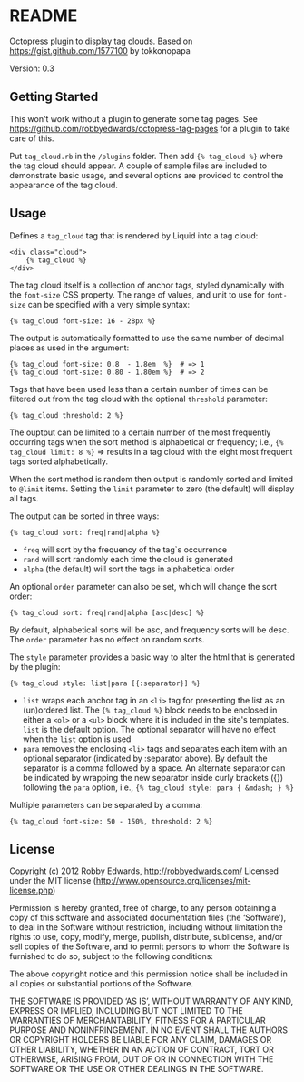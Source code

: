 # README #

Octopress plugin to display tag clouds. Based on https://gist.github.com/1577100 by tokkonopapa

Version: 0.3


## Getting Started #

This won't work without a plugin to generate some tag pages. See https://github.com/robbyedwards/octopress-tag-pages for a plugin to take care of this.

Put `tag_cloud.rb` in the `/plugins` folder. Then add `{% tag_cloud %}` where the tag cloud should appear. A couple of sample files are included to demonstrate basic usage, and several options are provided to control the appearance of the tag cloud.


## Usage #

Defines a `tag_cloud` tag that is rendered by Liquid into a tag cloud:

    <div class="cloud">
        {% tag_cloud %}
    </div>

The tag cloud itself is a collection of anchor tags, styled dynamically with the `font-size` CSS property. The range of values, and unit to use for `font-size` can be specified with a very simple syntax:

    {% tag_cloud font-size: 16 - 28px %}

The output is automatically formatted to use the same number of decimal places as used in the argument:

    {% tag_cloud font-size: 0.8  - 1.8em  %}  # => 1
    {% tag_cloud font-size: 0.80 - 1.80em %}  # => 2

Tags that have been used less than a certain number of times can be filtered out from the tag cloud with the optional `threshold` parameter:

    {% tag_cloud threshold: 2 %}

The ouptput can be limited to a certain number of the most frequently occurring tags when the sort method is alphabetical or frequency; i.e., `{% tag_cloud limit: 8 %}` => results in a tag cloud with the eight most frequent tags sorted alphabetically.

When the sort method is random then output is randomly sorted and limited to `@limit` items. Setting the `limit` parameter to zero (the default) will display all tags.

The output can be sorted in three ways:

    {% tag_cloud sort: freq|rand|alpha %}

- `freq` will sort by the frequency of the tag`s occurrence
- `rand` will sort randomly each time the cloud is generated
- `alpha` (the default) will sort the tags in alphabetical order

An optional `order` parameter can also be set, which will change the sort order:

    {% tag_cloud sort: freq|rand|alpha [asc|desc] %}

By default, alphabetical sorts will be asc, and frequency sorts will be desc. The `order` parameter has no effect on random sorts.

The `style` parameter provides a basic way to alter the html that is generated by the plugin:

    {% tag_cloud style: list|para [{:separator}] %}

- `list` wraps each anchor tag in an `<li>` tag for presenting the list as an (un)ordered list. The `{% tag_cloud %}` block needs to be enclosed in either a `<ol>` or a  `<ul>` block where it is included in the site's templates. `list` is the default option. The optional separator will have no effect when the `list` option is used
- `para` removes the enclosing `<li>` tags and separates each item with an optional separator (indicated by :separator above). By default the separator is a comma followed by a space. An alternate separator can be indicated by wrapping the new separator inside curly brackets ({}) following the `para` option, i.e., `{% tag_cloud style: para { &mdash; } %}`

Multiple parameters can be separated by a comma:

    {% tag_cloud font-size: 50 - 150%, threshold: 2 %}


## License #

Copyright (c) 2012 Robby Edwards, http://robbyedwards.com/
Licensed under the MIT license (http://www.opensource.org/licenses/mit-license.php)

Permission is hereby granted, free of charge, to any person obtaining a copy of this software and associated documentation files (the ‘Software’), to deal in the Software without restriction, including without limitation the rights to use, copy, modify, merge, publish, distribute, sublicense, and/or sell copies of the Software, and to permit persons to whom the Software is furnished to do so, subject to the following conditions:

The above copyright notice and this permission notice shall be included in all copies or substantial portions of the Software.

THE SOFTWARE IS PROVIDED ‘AS IS’, WITHOUT WARRANTY OF ANY KIND, EXPRESS OR IMPLIED, INCLUDING BUT NOT LIMITED TO THE WARRANTIES OF MERCHANTABILITY, FITNESS FOR A PARTICULAR PURPOSE AND NONINFRINGEMENT. IN NO EVENT SHALL THE AUTHORS OR COPYRIGHT HOLDERS BE LIABLE FOR ANY CLAIM, DAMAGES OR OTHER LIABILITY, WHETHER IN AN ACTION OF CONTRACT, TORT OR OTHERWISE, ARISING FROM, OUT OF OR IN CONNECTION WITH THE SOFTWARE OR THE USE OR OTHER DEALINGS IN THE SOFTWARE.
